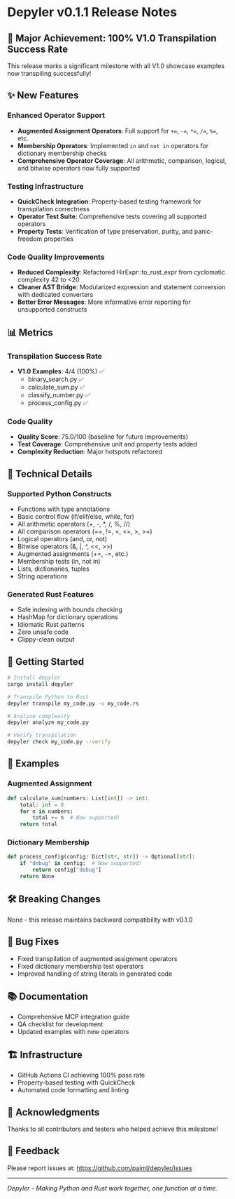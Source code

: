 # Depyler v0.1.1 Release Notes

## 🎉 Major Achievement: 100% V1.0 Transpilation Success Rate

This release marks a significant milestone with all V1.0 showcase examples now
transpiling successfully!

## ✨ New Features

### Enhanced Operator Support

- **Augmented Assignment Operators**: Full support for `+=`, `-=`, `*=`, `/=`,
  `%=`, etc.
- **Membership Operators**: Implemented `in` and `not in` operators for
  dictionary membership checks
- **Comprehensive Operator Coverage**: All arithmetic, comparison, logical, and
  bitwise operators now fully supported

### Testing Infrastructure

- **QuickCheck Integration**: Property-based testing framework for transpilation
  correctness
- **Operator Test Suite**: Comprehensive tests covering all supported operators
- **Property Tests**: Verification of type preservation, purity, and
  panic-freedom properties

### Code Quality Improvements

- **Reduced Complexity**: Refactored HirExpr::to_rust_expr from cyclomatic
  complexity 42 to <20
- **Cleaner AST Bridge**: Modularized expression and statement conversion with
  dedicated converters
- **Better Error Messages**: More informative error reporting for unsupported
  constructs

## 📊 Metrics

### Transpilation Success Rate

- **V1.0 Examples**: 4/4 (100%) ✅
  - binary_search.py ✅
  - calculate_sum.py ✅
  - classify_number.py ✅
  - process_config.py ✅

### Code Quality

- **Quality Score**: 75.0/100 (baseline for future improvements)
- **Test Coverage**: Comprehensive unit and property tests added
- **Complexity Reduction**: Major hotspots refactored

## 🔧 Technical Details

### Supported Python Constructs

- Functions with type annotations
- Basic control flow (if/elif/else, while, for)
- All arithmetic operators (+, -, *, /, %, //)
- All comparison operators (==, !=, <, <=, >, >=)
- Logical operators (and, or, not)
- Bitwise operators (&, |, ^, <<, >>)
- Augmented assignments (+=, -=, etc.)
- Membership tests (in, not in)
- Lists, dictionaries, tuples
- String operations

### Generated Rust Features

- Safe indexing with bounds checking
- HashMap for dictionary operations
- Idiomatic Rust patterns
- Zero unsafe code
- Clippy-clean output

## 🚀 Getting Started

```bash
# Install depyler
cargo install depyler

# Transpile Python to Rust
depyler transpile my_code.py -o my_code.rs

# Analyze complexity
depyler analyze my_code.py

# Verify transpilation
depyler check my_code.py --verify
```

## 📝 Examples

### Augmented Assignment

```python
def calculate_sum(numbers: List[int]) -> int:
    total: int = 0
    for n in numbers:
        total += n  # Now supported!
    return total
```

### Dictionary Membership

```python
def process_config(config: Dict[str, str]) -> Optional[str]:
    if "debug" in config:  # Now supported!
        return config["debug"]
    return None
```

## 🛠️ Breaking Changes

None - this release maintains backward compatibility with v0.1.0

## 🐛 Bug Fixes

- Fixed transpilation of augmented assignment operators
- Fixed dictionary membership test operators
- Improved handling of string literals in generated code

## 📚 Documentation

- Comprehensive MCP integration guide
- QA checklist for development
- Updated examples with new operators

## 🏗️ Infrastructure

- GitHub Actions CI achieving 100% pass rate
- Property-based testing with QuickCheck
- Automated code formatting and linting

## 🙏 Acknowledgments

Thanks to all contributors and testers who helped achieve this milestone!

## 📮 Feedback

Please report issues at: https://github.com/paiml/depyler/issues

---

_Depyler - Making Python and Rust work together, one function at a time._
